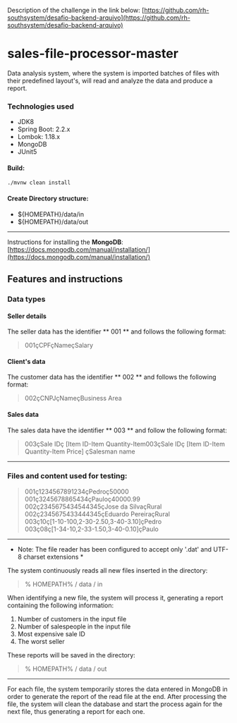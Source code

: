 Description of the challenge in the link below:
[https://github.com/rh-southsystem/desafio-backend-arquivo](https://github.com/rh-southsystem/desafio-backend-arquivo)
# sales-file-processor-master
Data analysis system, where the system is imported batches of files with their predefined layout's, will read and analyze the data and produce a report.


### Technologies used
- JDK8
- Spring Boot: 2.2.x
- Lombok: 1.18.x
- MongoDB
- JUnit5

#### Build:
```
./mvnw clean install
```

#### Create Directory structure:
- ${HOMEPATH}/data/in
- ${HOMEPATH}/data/out
---

Instructions for installing the **MongoDB**: [https://docs.mongodb.com/manual/installation/](https://docs.mongodb.com/manual/installation/)

## Features and instructions
### Data types
#### Seller details
The seller data has the identifier ** 001 ** and follows the following format:
> 001çCPFçNameçSalary

#### Client's data
The customer data has the identifier ** 002 ** and follows the following format:
> 002çCNPJçNameçBusiness Area

#### Sales data
The sales data have the identifier ** 003 ** and follow the following format:
> 003çSale IDç [Item ID-Item Quantity-Item003çSale IDç [Item ID-Item Quantity-Item Price] çSalesman name
---
### Files and content used for testing:

> 001ç1234567891234çPedroç50000   
> 001ç3245678865434çPauloç40000.99  
> 002ç2345675434544345çJose da SilvaçRural   
> 002ç2345675433444345çEduardo PereiraçRural  
> 003ç10ç[1-10-100,2-30-2.50,3-40-3.10]çPedro  
> 003ç08ç[1-34-10,2-33-1.50,3-40-0.10]çPaulo  
---
* Note: The file reader has been configured to accept only '.dat' and UTF-8 charset extensions *

The system continuously reads all new files inserted in the directory:
>% HOMEPATH% / data / in

When identifying a new file, the system will process it, generating a report containing the following information:
1. Number of customers in the input file
2. Number of salespeople in the input file
3. Most expensive sale ID
4. The worst seller

These reports will be saved in the directory:
>% HOMEPATH% / data / out
---
For each file, the system temporarily stores the data entered in MongoDB in order to generate the report of the read file at the end. After processing the file, the system will clean the database and start the process again for the next file, thus generating a report for each one.

